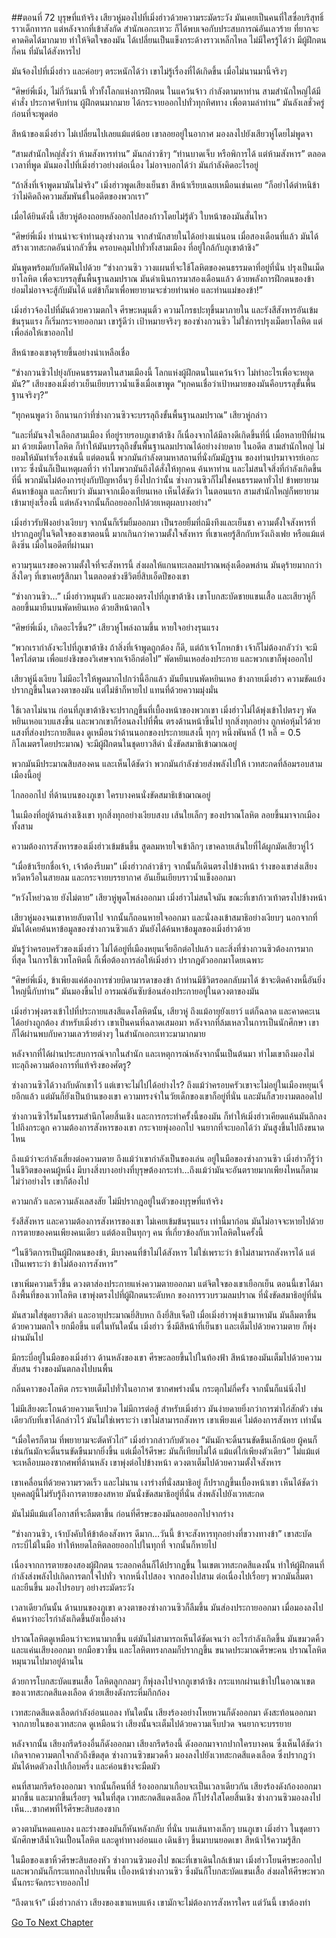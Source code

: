 ##ตอนที่ 72 บุรุษที่แท้จริง
เสียวหู่มองไปที่เมิ่งฮ่าวด้วยความระมัดระวัง มันเคยเป็นคนที่ใสซื่อบริสุทธิ์ราวเด็กทารก แต่หลังจากที่เข้าสังกัด สำนักเอกะเทวะ ก็ได้พบเจอกับประสบการณ์อันเลวร้าย ที่ยากจะคาดคิดได้มากมาย ทำให้จิตใจของมัน ได้เปลี่ยนเป็นแข็งกระด้างราวเหล็กไหล ไม่มีใครรู้ได้ว่า มีผู้ฝึกตนกี่คน ที่มันได้สังหารไป

มันจ้องไปที่เมิ่งฮ่าว และค่อยๆ ตระหนักได้ว่า เขาไม่รู้เรื่องที่ได้เกิดขึ้น เมื่อไม่นานมานี้จริงๆ

“ศิษย์พี่เมิ่ง, ไม่กี่วันมานี้ ทั่วทั้งโลกแห่งการฝึกตน ในแคว้นจ้าว กำลังตามหาท่าน สามสำนักใหญ่ได้มีคำสั่ง ประกาศจับท่าน ผู้ฝึกตนมากมาย ได้กระจายออกไปทั่วทุกทิศทาง เพื่อตามล่าท่าน” มันลังเลชั่วครู่ ก่อนที่จะพูดต่อ

สีหน้าของเมิ่งฮ่าว ไม่เปลี่ยนไปเลยแม้แต่น้อย เขาลอยอยู่ในอากาศ มองลงไปยังเสียวหู่โดยไม่พูดจา

“สามสำนักใหญ่สั่งว่า ห้ามสังหารท่าน” มันกล่าวช้าๆ “ท่านบาดเจ็บ หรือพิการได้ แต่ห้ามสังหาร” ตลอดเวลาที่พูด มันมองไปที่เมิ่งฮ่าวอย่างต่อเนื่อง ไม่อาจบอกได้ว่า มันกำลังคิดอะไรอยู่

“ถ้าสิ่งที่เจ้าพูดมามันไม่จริง” เมิ่งฮ่าวพูดเสียงเย็นชา สีหน้าเรียบเฉยเหมือนเช่นเคย “ก็อย่าได้ตำหนิข้าว่าไม่คิดถึงความสัมพันธ์ในอดีตของพวกเรา”

เมื่อได้ยินดังนี้ เสียวหู่ต้องถอยหลังออกไปสองก้าวโดยไม่รู้ตัว ใบหน้าของมันสั่นไหว

“ศิษย์พี่เมิ่ง ท่านน่าจะจำท่านลุงซ่างกวน จากสำนักสายในได้อย่างแน่นอน เมื่อสองเดือนที่แล้ว มันได้สร้างเวทสะกดอันน่ากลัวขึ้น ครอบคลุมไปทั่วทั้งสามเมือง ที่อยู่ใกล้กับภูเขาต้าชิง”

มันพูดพร้อมกับกัดฟันไปด้วย “ซ่างกวนซิว วางแผนที่จะใช้โลหิตของคนธรรมดาที่อยู่ที่นั่น ปรุงเป็นเม็ดยาโลหิต เพื่อจะบรรลุขั้นพื้นฐานลมปราณ มันดำเนินการมาสองเดือนแล้ว ด้วยพลังการฝึกตนของข้า ย่อมไม่อาจจะสู้กับมันได้ แต่ข้าก็มาเพื่อพยายามจะช่วยท่านพ่อ และท่านแม่ของข้า!”

เมิ่งฮ่าวจ้องไปที่มันด้วยความตกใจ ศีรษะหมุนติ้ว ความโกรธปะทุขึ้นมาภายใน และรังสีสังหารอันเข้มข้นรุนแรง ก็เริ่มกระจายออกมา เขารู้ดีว่า เป้าหมายจริงๆ ของซ่างกวนซิว ไม่ใช่การปรุงเม็ดยาโลหิต แต่เพื่อล่อให้เขาออกไป

สีหน้าของเขาดุร้ายขึ้นอย่างน่าเหลือเชื่อ

“ซ่างกวนซิวไปยุ่งกับคนธรรมดาในสามเมืองนี้ โลกแห่งผู้ฝึกตนในแคว้นจ้าว ไม่ทำอะไรเพื่อจะหยุดมัน?” เสียงของเมิ่งฮ่าวเย็นเยียบราวน้ำแข็งเมื่อเขาพูด “ทุกคนเชื่อว่าเป้าหมายของมันคือบรรลุขั้นพื้นฐานจริงๆ?”

“ทุกคนพูดว่า อีกนานกว่าที่ซ่างกวนซิวจะบรรลุถึงขั้นพื้นฐานลมปราณ” เสียวหู่กล่าว 

“และที่มันจงใจเลือกสามเมือง ที่อยู่รายรอบภูเขาต้าชิง ก็เนื่องจากได้มีลางดีเกิดขึ้นที่นี่ เมื่อหลายปีที่ผ่านมา ด้วยเม็ดยาโลหิต ก็ทำให้มันบรรลุถึงขั้นพื้นฐานลมปราณได้อย่างง่ายดาย ในอดีต สามสำนักใหญ่ ไม่ยอมให้มันทำเรื่องเช่นนี้ แต่ตอนนี้ พวกมันกำลังตามหาสถานที่นั่งกัมมัฏฐาน ของท่านปรมาจารย์เอกะเทวะ ซึ่งนั่นก็เป็นเหตุผลที่ว่า ทำไมพวกมันถึงได้สั่งให้ทุกคน ค้นหาท่าน และไม่สนใจสิ่งที่กำลังเกิดขึ้นที่นี่ พวกมันไม่ต้องการยุ่งกับปัญหาอื่นๆ ยิ่งไปกว่านั้น ซ่างกวนซิวก็ไม่ใช่คนธรรมดาทั่วไป ข้าพยายามค้นหาข้อมูล และก็พบว่า มันมาจากเมืองเทียนเหอ เห็นได้ชัดว่า ในตอนแรก สามสำนักใหญ่ก็พยายามเข้ามายุ่งเรื่องนี้ แต่หลังจากนั้นก็ถอยออกไปด้วยเหตุผลบางอย่าง”

เมิ่งฮ่าวรับฟังอย่างเงียบๆ จากนั้นก็เริ่มยิ้มออกมา เป็นรอยยิ้มที่ถมึงทึงและเย็นชา ความตั้งใจสังหารที่ปรากฎอยู่ในจิตใจของเขาตอนนี้ มากเกินกว่าความตั้งใจสังหาร ที่เขาเคยรู้สึกกับหวังเถิงเฟย หรือแม้แต่ติงซิ่น เมื่อในอดีตที่ผ่านมา 

ความรุนแรงของความตั้งใจที่จะสังหารนี้ ส่งผลให้แกนทะเลลมปราณพลุ่งเดือดพล่าน มันดุร้ายมากกว่าสิ่งใดๆ ที่เขาเคยรู้สึกมา ในตลอดช่วงชีวิตยี่สิบเอ็ดปีของเขา

“ซ่างกวนซิว…” เมิ่งฮ่าวหมุนตัว และมองตรงไปที่ภูเขาต้าชิง เขาโบกสะบัดชายแขนเสื้อ และเสียวหู่ก็ลอยขึ้นมายืนบนพัดหยินเหอ ด้วยสีหน้าตกใจ

“ศิษย์พี่เมิ่ง, เกิดอะไรขึ้น?” เสียวหู่โพล่งถามขึ้น หายใจอย่างรุนแรง

“พวกเรากำลังจะไปที่ภูเขาต้าชิง ถ้าสิ่งที่เจ้าพูดถูกต้อง ก็ดี, แต่ถ้าเจ้าโกหกข้า เจ้าก็ไม่ต้องกลัวว่า จะมีใครไล่ตาม เพื่อแย่งชิงของวิเศษจากเจ้าอีกต่อไป” พัดหยินเหอส่องประกาย และพวกเขาก็พุ่งออกไป

เสียวหู่นิ่งเงียบ ไม่มีอะไรให้พูดมากไปกว่านี้อีกแล้ว มันยืนบนพัดหยินเหอ ข้างกายเมิ่งฮ่าว ความขัดแย้งปรากฎขึ้นในดวงตาของมัน แต่ไม่ช้าก็หายไป แทนที่ด้วยความมุ่งมั่น

ใช้เวลาไม่นาน ก่อนที่ภูเขาต้าชิงจะปรากฎขึ้นที่เบื้องหน้าของพวกเขา เมิ่งฮ่าวไม่ได้พุ่งเข้าไปตรงๆ พัดหยินเหอแวบแสงขึ้น และพวกเขาก็ร่อนลงไปที่พื้น ตรงด้านหน้าขึ้นไป ทุกสิ่งทุกอย่าง ถูกห่อหุ้มไว้ด้วยแสงที่ส่องประกายสีแดง ดูเหมือนว่าด้านนอกของประกายแสงนี้ ทุกๆ หนึ่งพันหลี่ (1 หลี่ = 0.5 กิโลเมตรโดยประมาณ) จะมีผู้ฝึกตนในชุดยาวสีดำ นั่งขัดสมาธิเข้าฌาณอยู่

พวกมันมีประมาณสิบสองคน และเห็นได้ชัดว่า พวกมันกำลังช่วยส่งพลังไปให้ เวทสะกดที่ล้อมรอบสามเมืองนี้อยู่

ไกลออกไป ที่ด้านบนของภูเขา ใครบางคนนั่งขัดสมาธิเข้าฌาณอยู่

ในเมืองที่อยู่ด้านล่างเชิงเขา ทุกสิ่งทุกอย่างเงียบสงบ เส้นใยเล็กๆ ของปราณโลหิต ลอยขึ้นมาจากเมืองทั้งสาม

ความต้องการสังหารของเมิ่งฮ่าวเข้มข้นขึ้น สูดลมหายใจเข้าลึกๆ เขาคลายเส้นใยที่ได้ผูกมัดเสียวหู่ไว้

“เมื่อข้าเรียกชื่อเจ้า, เจ้าต้องรีบมา” เมิ่งฮ่าวกล่าวช้าๆ จากนั้นก็เดินตรงไปข้างหน้า ร่างของเขาส่งเสียงหวีดหวือในสายลม และกระจายบรรยากาศ อันเย็นเยียบราวน้ำแข็งออกมา

“หวังโหย่วฉาย ยังไม่ตาย” เสียวหู่พูดโพล่งออกมา เมิ่งฮ่าวไม่สนใจมัน ขณะที่เขาก้าวเท้าตรงไปข้างหน้า

เสียวหู่มองจนเขาหายลับตาไป จากนั้นก็ถอนหายใจออกมา และนั่งลงเข้าสมาธิอย่างเงียบๆ นอกจากที่มันได้เคยค้นหาข้อมูลของซ่างกวนซิวแล้ว มันยังได้ค้นหาข้อมูลของเมิ่งฮ่าวด้วย 

มันรู้ว่าครอบครัวของเมิ่งฮ่าว ไม่ได้อยู่ที่เมืองหยุนเจี๋ยอีกต่อไปแล้ว และสิ่งที่ซ่างกวนซิวต้องการมากที่สุด ในการใช้เวทโลหิตนี้ ก็เพื่อต้องการล่อให้เมิ่งฮ่าว ปรากฎตัวออกมาโดยเฉพาะ

“ศิษย์พี่เมิ่ง, ข้าเพียงแค่ต้องการช่วยบิดามารดาของข้า ถ้าท่านมีชีวิตรอดกลับมาได้ ข้าจะติดค้างหนี้อันยิ่งใหญ่นี้กับท่าน” มันมองขึ้นไป อารมณ์อันซับซ้อนส่องประกายอยู่ในดวงตาของมัน

เมิ่งฮ่าวพุ่งตรงเข้าไปที่ประกายแสงสีแดงโลหิตนั้น, เสียวหู่ ถึงแม้อายุยังเยาว์ แต่ก็ฉลาด และคาดคะเนได้อย่างถูกต้อง สำหรับเมิ่งฮ่าว เขาเป็นคนที่ฉลาดเสมอมา หลังจากที่ล้มเหลวในการเป็นนักศึกษา เขาก็ได้ผ่านพบกับความเลวร้ายต่างๆ ในสำนักเอกะเทวะมามากมาย 

หลังจากที่ได้ผ่านประสบการณ์จากในสำนัก และเหตุการณ์หลังจากนั้นเป็นต้นมา ทำไมเขาถึงมองไม่ทะลุถึงความต้องการที่แท้จริงของศัตรู?

ซ่างกวนซิวได้วางกับดักเขาไว้ แต่เขาจะไม่ไปได้อย่างไร? ถึงแม้ว่าครอบครัวเขาจะไม่อยู่ในเมืองหยุนเจี๋ยอีกแล้ว แต่มันก็ยังเป็นบ้านของเขา ความทรงจำในวัยเด็กของเขาก็อยู่ที่นั่น และมันก็สวยงามตลอดไป

ซ่างกวนซิวไร้มโนธรรมสำนึกโดยสิ้นเชิง และการกระทำครั้งนี้ของมัน ก็ทำให้เมิ่งฮ่าวเคียดแค้นมันลึกลงไปถึงกระดูก ความต้องการสังหารของเขา กระจายพุ่งออกไป จนยากที่จะบอกได้ว่า มันสูงขึ้นไปถึงขนาดไหน

ถึงแม้ว่าจะกำลังเสี่ยงต่อความตาย ถึงแม้ว่าเขากำลังเป็นของเล่น อยู่ในมือของซ่างกวนซิว เมิ่งฮ่าวก็รู้ว่าในชีวิตของคนผู้หนึ่ง มีบางสิ่งบางอย่างที่บุรุษต้องกระทำ…ถึงแม้ว่ามันจะอันตรายมากเพียงไหนก็ตาม ไม่ว่าอย่างไร เขาก็ต้องไป

ความกลัว และความลังเลสงสัย ไม่มีปรากฎอยู่ในตัวของบุรุษที่แท้จริง

รังสีสังหาร และความต้องการสังหารของเขา ไม่เคยเข้มข้นรุนแรง เท่านี้มาก่อน มันไม่อาจจะหายไปด้วยการตายของคนเพียงคนเดียว แต่ต้องเป็นทุกๆ คน ที่เกี่ยวข้องกับเวทโลหิตในครั้งนี้

“ในชีวิตการเป็นผู้ฝึกตนของข้า, มีบางคนที่ข้าไม่ได้สังหาร ไม่ใช่เพราะว่า ข้าไม่สามารถสังหารได้ แต่เป็นเพราะว่า ข้าไม่ต้องการสังหาร” 

เขาเพิ่มความเร็วขึ้น ดวงตาส่องประกายแห่งความตายออกมา แต่จิตใจของเขาเยือกเย็น ตอนนี้เขาได้มาถึงพื้นที่ของเวทโลหิต เขาพุ่งตรงไปที่ผู้ฝึกตนระดับหก ของการรวบรวมลมปราณ ที่นั่งขัดสมาธิอยู่ที่นั่น

มันสวมใส่ชุดยาวสีดำ และอายุประมาณยี่สิบหก ถึงยี่สิบเจ็ดปี เมื่อเมิ่งฮ่าวพุ่งเข้ามาหามัน มันลืมตาขึ้นด้วยความตกใจ ยกมือขึ้น แต่ในทันใดนั้น เมิ่งฮ่าว ซึ่งมีสีหน้าที่เย็นชา และเต็มไปด้วยความตาย ก็พุ่งผ่านมันไป

มีกระบี่อยู่ในมือของเมิ่งฮ่าว ด้านหลังของเขา ศีรษะลอยขึ้นไปในท้องฟ้า สีหน้าของมันเต็มไปด้วยความสับสน ร่างของมันตกลงไปบนพื้น

กลิ่นคาวของโลหิต กระจายเต็มไปทั่วในอากาศ ซากศพร่างนั้น กระตุกไม่กี่ครั้ง จากนั้นก็แน่นิ่งไป

ไม่มีเสียงตะโกนด้วยความเจ็บปวด ไม่มีการต่อสู้ สำหรับเมิ่งฮ่าว มันง่ายดายยิ่งกว่าการฆ่าไก่สักตัว เช่นเดียวกับที่เขาได้กล่าวไว้ มันไม่ใช่เพราะว่า เขาไม่สามารถสังหาร เขาเพียงแค่ ไม่ต้องการสังหาร เท่านั้น

“เมื่อใครก็ตาม ที่พยายามจะตัดหัวไก่” เมิ่งฮ่าวกล่าวกับตัวเอง “มันมักจะดิ้นรนขัดขืนเล็กน้อย ผู้คนก็เช่นกันมักจะดิ้นรนขัดขืนมากยิ่งขึ้น แต่เมื่อไร้ศีรษะ มันก็เทียบไม่ได้ แม้แต่ไก่เพียงตัวเดียว” ไม่แม้แต่จะเหลือบมองซากศพที่ด้านหลัง เขาพุ่งต่อไปข้างหน้า ดวงตาเต็มไปด้วยความตั้งใจสังหาร

เขาเคลื่อนที่ด้วยความรวดเร็ว และไม่นาน เงาร่างที่นั่งสมาธิอยู่ ก็ปรากฎขึ้นเบื้องหน้าเขา เห็นได้ชัดว่า บุคคลผู้นี้ไม่รับรู้ถึงการตายของสหาย มันนั่งขัดสมาธิอยู่ที่นั่น ส่งพลังไปยังเวทสะกด

มันไม่มีแม้แต่โอกาสที่จะลืมตาขึ้น ก่อนที่ศีรษะของมันลอยออกไปจากร่าง

“ซ่างกวนซิว, เจ้าบังคับให้ข้าต้องสังหาร ดีมาก…วันนี้ ข้าจะสังหารทุกอย่างที่ขวางทางข้า” เขาสะบัดกระบี่ไม้ในมือ ทำให้หยดโลหิตลอยออกไปในทุกที่ จากนั้นก็หายไป

เนื่องจากการตายของสองผู้ฝึกตน ระลอกคลื่นก็ได้ปรากฎขึ้น ในเขตเวทสะกดสีแดงนั้น ทำให้ผู้ฝึกตนที่กำลังส่งพลังไปเกิดการตกใจไปทั่ว จากหนึ่งไปสอง จากสองไปสาม ต่อเนื่องไปเรื่อยๆ พวกมันลืมตา และยืนขึ้น มองไปรอบๆ อย่างระมัดระวัง

เวลาเดียวกันนั้น ด้านบนของภูเขา ดวงตาของซ่างกวนซิวก็ลืมขึ้น มันส่องประกายออกมา เมื่อมองลงไปค้นหาว่าอะไรกำลังเกิดขึ้นยังเบื้องล่าง

ปราณโลหิตดูเหมือนว่าจะหนามากขึ้น แต่มันไม่สามารถเห็นได้ชัดเจนว่า อะไรกำลังเกิดขึ้น มันขมวดคิ้วและแค่นเสียงออกมา ยกมือขวาขึ้น และโลหิตทรงกลมก็ปรากฎขึ้น ขนาดประมาณศีรษะคน ปราณโลหิตหมุนวนไปมาอยู่ด้านใน 

ด้วยการโบกสะบัดแขนเสื้อ โลหิตลูกกลมๆ ก็พุ่งลงไปจากภูเขาต้าชิง กระแทกผ่านเข้าไปในอาณาเขตของเวทสะกดสีแดงเลือด ด้วยเสียงดังกระหึ่มกึกก้อง

เวทสะกดสีแดงเลือดกำลังอ่อนแอลง ทันใดนั้น เสียงร้องอย่างโหยหวนก็ดังออกมา ดังสะท้อนออกมาจากภายในของเวทสะกด ดูเหมือนว่า เสียงนั้นจะเต็มไปด้วยความเจ็บปวด จนยากจะบรรยาย

หลังจากนั้น เสียงกรีดร้องอื่นก็ดังออกมา เสียงกรีดร้องนี้ ดังออกมาจากปากใครบางคน ซึ่งเห็นได้ชัดว่าเกิดจากความตกใจกลัวถึงขีดสุด ซ่างกวนซิวขมวดคิ้ว มองลงไปยังเวทสะกดสีแดงเลือด ซึ่งปรากฎว่า มันได้หดตัวลงไปเกือบครึ่ง และค่อนข้างจะมืดมัว

คนที่สามกรีดร้องออกมา จากนั้นก็คนที่สี่ ร้องออกมาเกือบจะเป็นเวลาเดียวกัน เสียงร้องดังก้องออกมามากขึ้น และมากขึ้นเรื่อยๆ จนในที่สุด เวทสะกดสีแดงเลือด ก็โปร่งใสโดยสิ้นเชิง ซ่างกวนซิวมองลงไปเห็น…ซากศพที่ไร้ศีรษะสิบสองซาก

ดวงตามันหดแคบลง และร่างของมันก็หันหลังกลับ ที่นั่น บนเส้นทางเล็กๆ บนภูเขา เมิ่งฮ่าว ในชุดยาวนักศึกษาสีน้ำเงินเปื้อนโลหิต และดูท่าทางอ่อนแอ เดินช้าๆ ขึ้นมาบนยอดเขา สีหน้าไร้ความรู้สึก

ในมือของเขาหิ้วศีรษะสิบสองหัว ซ่างกวนซิวมองไป ขณะที่เขาเดินใกล้เข้ามา เมิ่งฮ่าวโยนศีรษะออกไป และพวกมันก็กระแทกลงไปบนพื้น เบื้องหน้าซ่างกวนซิว ซึ่งมันก็โบกสะบัดแขนเสื้อ ส่งผลให้ศีรษะพวกนั้นกระจัดกระจายออกไป

“ถึงตาเจ้า” เมิ่งฮ่าวกล่าว เสียงของเขาแหบแห้ง เขามักจะไม่ต้องการสังหารใคร แต่วันนี้ เขาต้องทำ


[Go To Next Chapter]( ./73.md)